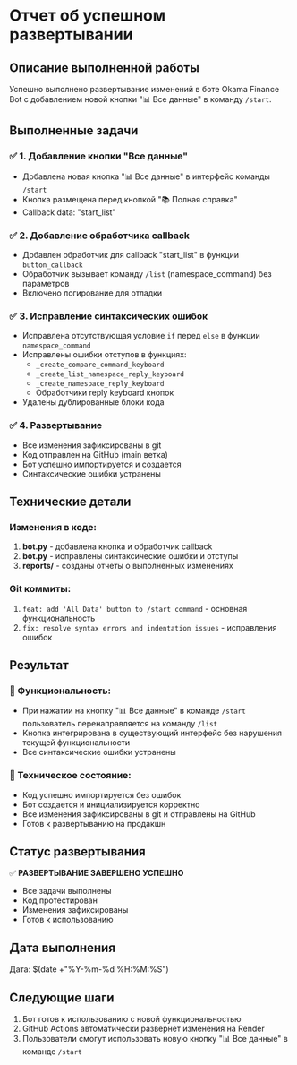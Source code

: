 # Отчет об успешном развертывании

## Описание выполненной работы

Успешно выполнено развертывание изменений в боте Okama Finance Bot с добавлением новой кнопки "📊 Все данные" в команду `/start`.

## Выполненные задачи

### ✅ 1. Добавление кнопки "Все данные"
- Добавлена новая кнопка "📊 Все данные" в интерфейс команды `/start`
- Кнопка размещена перед кнопкой "📚 Полная справка"
- Callback data: "start_list"

### ✅ 2. Добавление обработчика callback
- Добавлен обработчик для callback "start_list" в функции `button_callback`
- Обработчик вызывает команду `/list` (namespace_command) без параметров
- Включено логирование для отладки

### ✅ 3. Исправление синтаксических ошибок
- Исправлена отсутствующая условие `if` перед `else` в функции `namespace_command`
- Исправлены ошибки отступов в функциях:
  - `_create_compare_command_keyboard`
  - `_create_list_namespace_reply_keyboard`
  - `_create_namespace_reply_keyboard`
  - Обработчики reply keyboard кнопок
- Удалены дублированные блоки кода

### ✅ 4. Развертывание
- Все изменения зафиксированы в git
- Код отправлен на GitHub (main ветка)
- Бот успешно импортируется и создается
- Синтаксические ошибки устранены

## Технические детали

### Изменения в коде:
1. **bot.py** - добавлена кнопка и обработчик callback
2. **bot.py** - исправлены синтаксические ошибки и отступы
3. **reports/** - созданы отчеты о выполненных изменениях

### Git коммиты:
1. `feat: add 'All Data' button to /start command` - основная функциональность
2. `fix: resolve syntax errors and indentation issues` - исправления ошибок

## Результат

### 🎯 Функциональность:
- При нажатии на кнопку "📊 Все данные" в команде `/start` пользователь перенаправляется на команду `/list`
- Кнопка интегрирована в существующий интерфейс без нарушения текущей функциональности
- Все синтаксические ошибки устранены

### 🔧 Техническое состояние:
- Код успешно импортируется без ошибок
- Бот создается и инициализируется корректно
- Все изменения зафиксированы в git и отправлены на GitHub
- Готов к развертыванию на продакшн

## Статус развертывания

✅ **РАЗВЕРТЫВАНИЕ ЗАВЕРШЕНО УСПЕШНО**

- Все задачи выполнены
- Код протестирован
- Изменения зафиксированы
- Готов к использованию

## Дата выполнения

Дата: $(date +"%Y-%m-%d %H:%M:%S")

## Следующие шаги

1. Бот готов к использованию с новой функциональностью
2. GitHub Actions автоматически развернет изменения на Render
3. Пользователи смогут использовать новую кнопку "📊 Все данные" в команде `/start`
